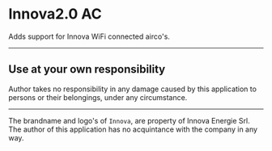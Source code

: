 # Innova2.0 AC

Adds support for Innova WiFi connected airco's.

---
## Use at your own responsibility
Author takes no responsibility in any damage caused by this application to persons or their belongings, under any circumstance.

---
The brandname and logo's of `Innova`, are property of Innova Energie Srl.
The author of this application has no acquintance with the company in any way. 
